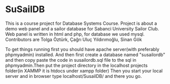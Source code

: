 # SuSailDB
This is a course project for Database Systems Course. Project is about a demo web panel and a sailor database for Sabanci University Sailor Club. Web panel is written in html and php, for database we used mysql.
Contributors are Tolga Öztürk, Çağrı Uluç Yıldırımoğlu, Sinan Gök

To get things running first you should have apache server(with preferably phpmyadmin) installed. And then first create a database named "susailordb" and then copy paste the code in susailordb.sql file to the sql in phpmyadmin.Then put the project directory in the localhost projects folder(in XAMMP it is htdocs under xampp folder) Then you start your local server and in browser type localhost/SusailDB/ and there you go.

